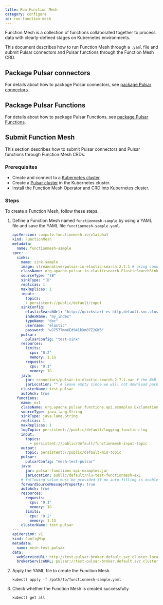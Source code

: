 ```yaml
---
title: Run Function Mesh
category: configure
id: run-function-mesh
---
```


Function Mesh is a collection of functions collaborated together to process data with clearly-defined stages on Kubernetes environments.

This document describes how to run Function Mesh through a `.yaml` file and submit Pulsar connectors and Pulsar functions through the Function Mesh CRD.

## Package Pulsar connectors

For details about how to package Pulsar connectors, see [package Pulsar connectors](/connectors/run-connector.md#package-pulsar-connectors).

## Package Pulsar Functions

For details about how to package Pulsar Functions, see [package Pulsar Functions](/functions/run-function.md#package-pulsar-functions).

## Submit Function Mesh

This section describes how to submit Pulsar connectors and Pulsar functions through Function Mesh CRDs.

### Prerequisites

- Create and connect to a [Kubernetes cluster](https://kubernetes.io/).
- Create a [Pulsar cluster](https://pulsar.apache.org/docs/en/kubernetes-helm/) in the Kubernetes cluster.
- Install the Function Mesh Operator and CRD into Kubernetes cluster.

### Steps

To create a Function Mesh, follow these steps.

1. Define a Function Mesh named `functionmesh-sample` by using a YAML file and save the YAML file `functionmesh-sample.yaml`.

    ```yaml
    apiVersion: compute.functionmesh.io/v1alpha1
    kind: FunctionMesh
    metadata:
      name: functionmesh-sample
    spec:
      sinks:
        name: sink-sample
        image: streamnative/pulsar-io-elastic-search:2.7.1 # using connector image here
        className: org.apache.pulsar.io.elasticsearch.ElasticSearchSink
        sourceType: "[B"
        sinkType: "[B"
        replicas: 1
        maxReplicas: 1
        input:
          topics:
          - persistent://public/default/input
        sinkConfig:
          elasticSearchUrl: "http://quickstart-es-http.default.svc.cluster.local:9200"
          indexName: "my_index"
          typeName: "doc"
          username: "elastic"
          password: "wJ757TmoXEd941kXm07Z2GW3"
        pulsar:
          pulsarConfig: "test-sink"
        resources:
          limits:
            cpu: "0.2"
            memory: 1.1G
          requests:
            cpu: "0.1"
            memory: 1G
        java:
          jar: connectors/pulsar-io-elastic-search-2.7.1.nar # the NAR location in image
          jarLocation: "" # leave empty since we will not download package from Pulsar Packages
        clusterName: test-pulsar
        autoAck: true
      functions:
        name: ex1
        className: org.apache.pulsar.functions.api.examples.ExclamationFunction
        sourceType: java.lang.String
        sinkType: java.lang.String
        replicas: 1
        maxReplicas: 1
        logTopic: persistent://public/default/logging-function-log
        input:
          topics:
            - persistent://public/default/functionmesh-input-topic
        output:
          topic: persistent://public/default/mid-topic
        pulsar:
          pulsarConfig: "mesh-test-pulsar"
        java:
          jar: pulsar-functions-api-examples.jar
          jarLocation: public/default/nlu-test-functionmesh-ex1
        # following value must be provided if no auto-filling is enabled
        forwardSourceMessageProperty: true
        autoAck: true
        resources:
          requests:
            cpu: "0.1"
            memory: 1G
          limits:
            cpu: "0.2"
            memory: 1.1G
        clusterName: test-pulsar
    ---
    apiVersion: v1
    kind: ConfigMap
    metadata:
      name: mesh-test-pulsar
    data:
      webServiceURL: http://test-pulsar-broker.default.svc.cluster.local:8080
      brokerServiceURL: pulsar://test-pulsar-broker.default.svc.cluster.local:6650
    ```

2. Apply the YAML file to create the Function Mesh.

    ```shell
    kubectl apply -f /path/to/functionmesh-sample.yaml
    ```

3. Check whether the Function Mesh is created successfully.

    ```shell
    kubectl get all
    ```